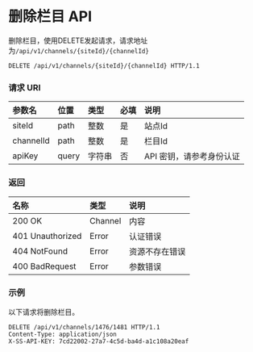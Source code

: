 # 删除栏目 API

删除栏目，使用DELETE发起请求，请求地址为`/api/v1/channels/{siteId}/{channelId}`

```
DELETE /api/v1/channels/{siteId}/{channelId} HTTP/1.1
```

### 请求 URI

| 参数名 | 位置 | 类型 | 必填 | 说明 |
| :----- | :----- | :----- | :----- | :----- |
|siteId	|path	|整数	|是	|站点Id|
|channelId	|path	|整数	|是	|栏目Id|
| apiKey | query | 字符串 | 否 | API 密钥，请参考身份认证 |

### 返回

| 名称 | 类型 | 说明 |
| :----- | :----- | :----- |
|200 OK	|Channel	|内容|
|401 Unauthorized	|Error	|认证错误|
|404 NotFound	|Error	|资源不存在错误|
|400 BadRequest	|Error	|参数错误|

### 示例

以下请求将删除栏目。

```
DELETE /api/v1/channels/1476/1481 HTTP/1.1
Content-Type: application/json
X-SS-API-KEY: 7cd22002-27a7-4c5d-ba4d-a1c108a20eaf
```